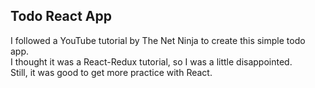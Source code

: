 ## Todo React App

I followed a YouTube tutorial by The Net Ninja to create this simple todo app.  
I thought it was a React-Redux tutorial, so I was a little disappointed.  
Still, it was good to get more practice with React.
